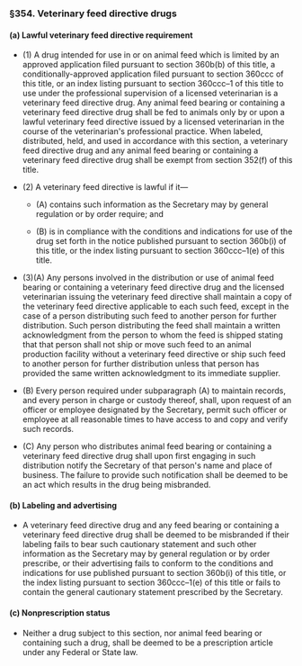 ### §354. Veterinary feed directive drugs
#### (a) Lawful veterinary feed directive requirement
* (1) A drug intended for use in or on animal feed which is limited by an approved application filed pursuant to section 360b(b) of this title, a conditionally-approved application filed pursuant to section 360ccc of this title, or an index listing pursuant to section 360ccc–1 of this title to use under the professional supervision of a licensed veterinarian is a veterinary feed directive drug. Any animal feed bearing or containing a veterinary feed directive drug shall be fed to animals only by or upon a lawful veterinary feed directive issued by a licensed veterinarian in the course of the veterinarian's professional practice. When labeled, distributed, held, and used in accordance with this section, a veterinary feed directive drug and any animal feed bearing or containing a veterinary feed directive drug shall be exempt from section 352(f) of this title.

* (2) A veterinary feed directive is lawful if it—

  * (A) contains such information as the Secretary may by general regulation or by order require; and

  * (B) is in compliance with the conditions and indications for use of the drug set forth in the notice published pursuant to section 360b(i) of this title, or the index listing pursuant to section 360ccc–1(e) of this title.


* (3)(A) Any persons involved in the distribution or use of animal feed bearing or containing a veterinary feed directive drug and the licensed veterinarian issuing the veterinary feed directive shall maintain a copy of the veterinary feed directive applicable to each such feed, except in the case of a person distributing such feed to another person for further distribution. Such person distributing the feed shall maintain a written acknowledgment from the person to whom the feed is shipped stating that that person shall not ship or move such feed to an animal production facility without a veterinary feed directive or ship such feed to another person for further distribution unless that person has provided the same written acknowledgment to its immediate supplier.

* (B) Every person required under subparagraph (A) to maintain records, and every person in charge or custody thereof, shall, upon request of an officer or employee designated by the Secretary, permit such officer or employee at all reasonable times to have access to and copy and verify such records.

* (C) Any person who distributes animal feed bearing or containing a veterinary feed directive drug shall upon first engaging in such distribution notify the Secretary of that person's name and place of business. The failure to provide such notification shall be deemed to be an act which results in the drug being misbranded.

#### (b) Labeling and advertising
* A veterinary feed directive drug and any feed bearing or containing a veterinary feed directive drug shall be deemed to be misbranded if their labeling fails to bear such cautionary statement and such other information as the Secretary may by general regulation or by order prescribe, or their advertising fails to conform to the conditions and indications for use published pursuant to section 360b(i) of this title, or the index listing pursuant to section 360ccc–1(e) of this title or fails to contain the general cautionary statement prescribed by the Secretary.

#### (c) Nonprescription status
* Neither a drug subject to this section, nor animal feed bearing or containing such a drug, shall be deemed to be a prescription article under any Federal or State law.